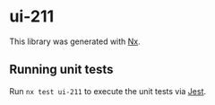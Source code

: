 # ui-211

This library was generated with [Nx](https://nx.dev).

## Running unit tests

Run `nx test ui-211` to execute the unit tests via [Jest](https://jestjs.io).
